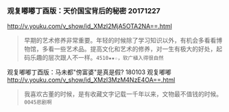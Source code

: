 ### 观复嘟嘟丁酉版：天价国宝背后的秘密 20171227
http://v.youku.com/v_show/id_XMzI2MjA5OTA2NA==.html
>早期的艺术修养非常重要。年轻的时候除了学习知识以外，有机会多看看博物馆，多看一些艺术品。提高文化和艺术的修养，对一生有极大的好处，起码乐趣的层次跟人不一样。`4510★★☆，软广植入得很自然`

观复嘟嘟丁酉版：马未都"傍富婆"是真是假? 180103 观复嘟嘟
http://v.youku.com/v_show/id_XMzI3MzM4NzE4OA==.html
>我喜欢古董的时候，是有收藏文字记载一千年以来，文物最不值钱的时候。`0045悲剧啊`
